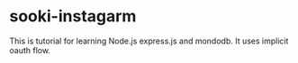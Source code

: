# sooki-instagarm
This is tutorial for learning Node.js express.js and mondodb. It uses implicit oauth flow.
